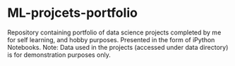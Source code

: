 # ML-projcets-portfolio
Repository containing portfolio of data science projects completed by me for self learning, and hobby purposes. Presented in the form of iPython Notebooks.
Note: Data used in the projects (accessed under data directory) is for demonstration purposes only.

